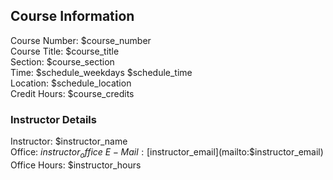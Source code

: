 ## Course Information

Course Number: $course_number
\
Course Title: $course_title
\
Section: $course_section
\
Time: $schedule_weekdays $schedule_time
\
Location: $schedule_location
\
Credit Hours: $course_credits

### Instructor Details

Instructor: $instructor_name
\
Office: $instructor_office
\
E-Mail: [$instructor_email](mailto:$instructor_email)
\
Office Hours: $instructor_hours

